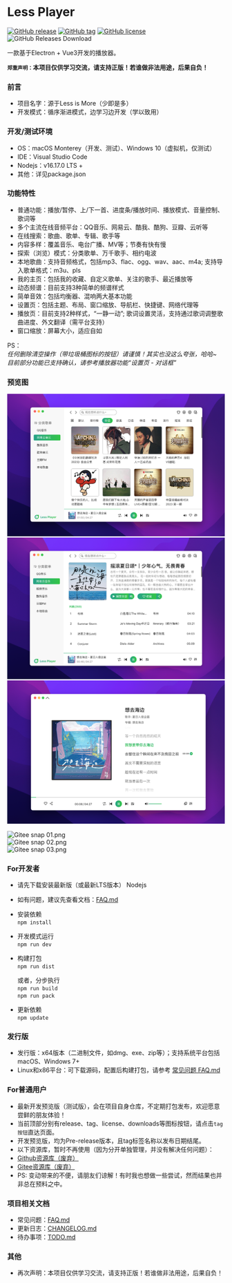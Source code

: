 # Less Player  
  
[![GitHub release](https://img.shields.io/github/release/GeekLee2012/Less-Player-Desktop)](https://github.com/GeekLee2012/Less-Player-Desktop/releases)
[![GitHub tag](https://img.shields.io/github/tag/GeekLee2012/Less-Player-Desktop)](https://github.com/GeekLee2012/Less-Player-Desktop/releases)
[![GitHub license](https://img.shields.io/github/license/GeekLee2012/Less-Player-Desktop)](https://github.com/GeekLee2012/Less-Player-Desktop/blob/main/LICENSE)
![GitHub Releases Download](https://img.shields.io/github/downloads/GeekLee2012/Less-Player-Desktop/total)  
  
  
一款基于Electron + Vue3开发的播放器。

<b>`郑重声明：`本项目仅供学习交流，请支持正版！若谁做非法用途，后果自负！</b>   
  
### 前言  
* 项目名字：源于Less is More（少即是多）
* 开发模式：循序渐进模式，边学习边开发（学以致用）  
  
### 开发/测试环境
* OS：macOS Monterey（开发、测试）、Windows 10（虚拟机，仅测试）  
* IDE：Visual Studio Code
* Nodejs：v16.17.0 LTS +  
* 其他：详见package.json  
  
### 功能特性
* 普通功能：播放/暂停、上/下一首、进度条/播放时间、播放模式、音量控制、歌词等   
* 多个主流在线音频平台：QQ音乐、网易云、酷我、酷狗、豆瓣、云听等  
* 在线搜索：歌曲、歌单、专辑、歌手等  
* 内容多样：覆盖音乐、电台广播、MV等；节奏有快有慢  
* 探索（浏览）模式：分类歌单、万千歌手、相约电波  
* 本地歌曲：支持音频格式，包括mp3、flac、ogg、wav、aac、m4a; 支持导入歌单格式：m3u、pls  
* 我的主页：包括我的收藏、自定义歌单、关注的歌手、最近播放等  
* 动态频谱：目前支持3种简单的频谱样式  
* 简单音效：包括均衡器、混响两大基本功能  
* 设置页：包括主题、布局、窗口缩放、导航栏、快捷键、网络代理等  
* 播放页：目前支持2种样式，“一静一动”; 歌词设置灵活，支持通过歌词调整歌曲进度、外文翻译（需平台支持） 
* 窗口缩放：屏幕大小，适应自如  
  
PS：  
*任何删除清空操作（带垃圾桶图标的按钮）请谨慎！其实也没这么夸张，哈哈~*  
*目前部分功能已支持确认，请参考播放器功能“设置页 - 对话框”*  
  
### 预览图  
![Github snap 11.png](https://github.com/GeekLee2012/Less-Player/blob/main/snapshot/snap%2011.png)  
![Github snap 12.png](https://github.com/GeekLee2012/Less-Player/blob/main/snapshot/snap%2012.png)  
![Github snap 13.png](https://github.com/GeekLee2012/Less-Player/blob/main/snapshot/snap%2013.png)  
  
![Gitee snap 01.png](https://gitee.com/rive08/resources/raw/master/less-player-desktop/temp/snap%2001.png)  
![Gitee snap 02.png](https://gitee.com/rive08/resources/raw/master/less-player-desktop/temp/snap%2002.png)  
![Gitee snap 03.png](https://gitee.com/rive08/resources/raw/master/less-player-desktop/temp/snap%2003.png)  
   
### For开发者  
* 请先下载安装最新版（或最新LTS版本） Nodejs  

* 如有问题，建议先查看文档：[FAQ.md](FAQ.md) 
  
* 安装依赖  
  `npm install`
  
* 开发模式运行  
  `npm run dev`
  
* 构建打包  
  `npm run dist`  
      
  或者，分步执行  
  `npm run build`  
  `npm run pack`  
  
* 更新依赖  
  `npm update`
  
### 发行版  
* 发行版：x64版本（二进制文件，如dmg、exe、zip等）；支持系统平台包括macOS、Windows 7+  
* Linux和x86平台：可下载源码，配置后构建打包，请参考 [常见问题 FAQ.md](FAQ.md)

### For普通用户
* 最新开发预览版（测试版），会在项目自身仓库，不定期打包发布，欢迎愿意尝鲜的朋友体验！
* 当前顶部分别有release、tag、license、downloads等图标按钮，请点击`tag按钮`直达页面。
* 开发预览版，均为Pre-release版本，且tag标签名称以发布日期结尾。
* 以下资源库，暂时不再使用（因为分开单独管理，并没有解决任何问题）：
* [Github资源库（废弃）](https://github.com/GeekLee2012/Resources/releases/)  
* [Gitee资源库（废弃）](https://gitee.com/rive08/resources/releases/)  
* PS: 变动带来的不便，请朋友们谅解！有时我也想做一些尝试，然而结果也并非总在预料之中。 
  
### 项目相关文档
* 常见问题：[FAQ.md](FAQ.md)  
* 更新日志：[CHANGELOG.md](CHANGELOG.md) 
* 待办事项：[TODO.md](TODO.md)  
  
### 其他  
* 再次声明：本项目仅供学习交流，请支持正版！若谁做非法用途，后果自负！